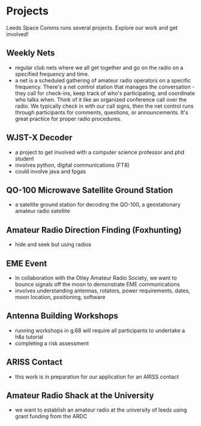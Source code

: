 # Projects

Leeds Space Comms runs several projects. Explore our work and get involved!

## Weekly Nets
- regular club nets where we all get together and go on the radio on a specified frequency and time. 
- a net is a scheduled gathering of amateur radio operators on a specific frequency. There's a net control station that manages the conversation - they call for check-ins, keep track of who's participating, and coordinate who talks when. Think of it like an organized conference call over the radio. We typically check in with our call signs, then the net control runs through participants for comments, questions, or announcements. It's great practice for proper radio procedures.

## WJST-X Decoder
- a project to get involved with a computer science professor and phd student
- involves python, digital communications (FT8)
- could involve java and fpgas

## QO-100 Microwave Satellite Ground Station
- a satellite ground station for decoding the QO-100, a geostationary amateur radio satellite

## Amateur Radio Direction Finding (Foxhunting)
- hide and seek but using radios

## EME Event
- In collaboration with the Otley Amateur Radio Society, we want to bounce signals off the moon to demonstrate EME communications
- involves understanding antennas, rotators, power requirements, dates, moon location, positioning, software

## Antenna Building Workshops
- running workshops in g.68 will require all participants to undertake a h&s tutorial
- completing a risk assessment

## ARISS Contact
- this work is in preparation for our application for an ARISS contact
  
## Amateur Radio Shack at the University
- we want to establish an amateur radio at the university of leeds using grant funding from the ARDC
